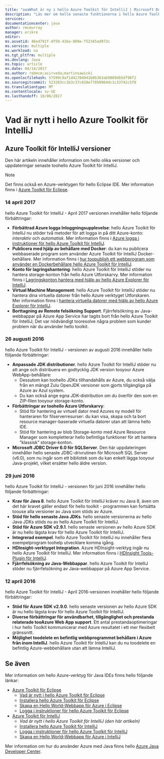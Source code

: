 ```yaml
---
title: "aaaWhat är ny i hello Azure Toolkit för IntelliJ | Microsoft Docs"
description: "Läs mer om hello senaste funktionerna i hello Azure Toolkit för IntelliJ."
services: 
documentationcenter: java
author: rmcmurray
manager: erikre
editor: 
ms.assetid: 46ed791f-df59-416a-809e-f52345ad973c
ms.service: multiple
ms.workload: na
ms.tgt_pltfrm: multiple
ms.devlang: Java
ms.topic: article
ms.date: 04/14/2017
ms.author: robmcm;asirveda;martinsawicki
ms.openlocfilehash: 57599c9af1d41784941b8b363ab9089db5df98f2
ms.sourcegitcommit: 523283cc1b3c37c428e77850964dc1c33742c5f0
ms.translationtype: MT
ms.contentlocale: sv-SE
ms.lasthandoff: 10/06/2017
---
```

# <a name="whats-new-in-hello-azure-toolkit-for-intellij"></a>Vad är nytt i hello Azure Toolkit för IntelliJ
## <a name="azure-toolkit-for-intellij-releases"></a>Azure Toolkit för IntelliJ versioner
Den här artikeln innehåller information om hello olika versioner och uppdateringar senaste toohello Azure Toolkit för IntelliJ.

> [!NOTE]
> Det finns också en Azure-verktygen för hello Eclipse IDE. Mer information finns i [Azure Toolkit för Eclipse].
> 
> 

### <a name="april-14-2017"></a>14 april 2017
hello Azure Toolkit för IntelliJ - April 2017 versionen innehåller hello följande förbättringar:

* **Förbättrad Azure logga Inloggningsupplevelse**: hello Azure Toolkit för IntelliJ nu stöder två metoder för att logga in på ditt Azure-konto: *interaktiv* och *automatisk*. Mer information finns i [Azure logga i instruktioner för hello Azure Toolkit för IntelliJ].
* **Publicera med hjälp av behållare med Docker**: du kan nu publicera webbaserade program som använder Azure Toolkit för IntelliJ Docker-behållare. Mer information finns i [hur toopublish ett webbprogram som använder en Dockerbehållare hello Azure Toolkit för IntelliJ].
* **Konto för lagringshantering**: hello Azure Toolkit för IntelliJ stöder nu hantera storage-konton från hello Azure Utforskarvy. Mer information finns i [Lagringskonton hantera med hjälp av hello Azure Explorer för IntelliJ].
* **Virtual Machine Management**: hello Azure Toolkit för IntelliJ stöder nu hantera dina virtuella datorer från hello Azure verktyget Utforskaren. Mer information finns i [hantera virtuella datorer med hjälp av hello Azure Explorer för IntelliJ].
* **Borttagning av Remote felsökning Support**. Fjärrfelsökning av Java-webbappar på Azure App Service har tagits bort från hello Azure Toolkit för IntelliJ; Det var nödvändigt tooresolve några problem som kunder problem när du använder hello toolkit.

### <a name="august-26-2016"></a>26 augusti 2016
hello Azure Toolkit för IntelliJ - versionen av augusti 2016 innehåller hello följande förbättringar:

* **Anpassade JDK distributioner**. hello Azure Toolkit för IntelliJ stöder nu att ange och distribuera en godtycklig JDK version tooyour Azure WebApp-behållare:
  * Dessutom kan toohello JDKs tillhandahålls av Azure, du också välja från en mängd Zulu OpenJDK versioner som gjorts tillgängliga på Azure av Azul system.
  * Du kan också ange egna JDK-distribution om du överför den som en ZIP-filen tooyour storage-konto.
* **Förbättringar av toohello Azure Utforskarvy**:
  * Stöd för hantering av virtuell dator med Azures ny modell för hanteraren för filserverresurser: du kan visa, skapa och ta bort resource manager-baserade virtuella datorer utan att lämna hello IDE.
  * Stöd för hantering av blob Storage-konto med Azure Resource Manager som kompletterar hello befintliga funktioner för att hantera ”klassisk” storage-konton.
* **Microsoft JDBC Driver 6.0 för SQLServer**. Den här uppdateringen innehåller hello senaste JDBC-drivrutinen för Microsoft SQL Server (v6.0), som nu ingår som ett bibliotek som du kan enkelt lägga tooyour Java-projekt, vilket ersätter hello äldre version.

### <a name="june-29-2016"></a>29 juni 2016
hello Azure Toolkit för IntelliJ - versionen för juni 2016 innehåller hello följande förbättringar:

* **Krav för Java 8**. hello Azure Toolkit för IntelliJ kräver nu Java 8, även om det här kravet gäller endast för hello toolkit - programmen kan fortsätta toouse alla versioner av Java som stöds av Azure.
* **Stöd för hello senaste Java JDKs**. hello senaste versionerna av hello Java JDKs stöds nu av hello Azure Toolkit för IntelliJ.
* **Stöd för Azure SDK v2.9.1**. hello senaste versionen av hello Azure SDK är nu hello lägsta krav för hello Azure Toolkit för IntelliJ.
* **Integrerad exempel**. hello Azure Toolkit för IntelliJ nu innehåller flera exempelprogram toohelp utvecklare komma igång.
* **HDInsight-verktyget Integration**. Azure HDInsight-verktyg ingår nu hello Azure Toolkit för IntelliJ. Mer information finns i [HDInsight Tools-Plugin för IntelliJ].
* **Fjärrfelsökning av Java-Webbappar**. hello Azure Toolkit för IntelliJ stöder nu fjärrfelsökning av Java-webbappar på Azure App Service.

### <a name="april-12-2016"></a>12 april 2016
hello Azure Toolkit för IntelliJ - April 2016-versionen innehåller hello följande förbättringar:

* **Stöd för Azure SDK v2.9.0**. hello senaste versionen av hello Azure SDK är nu hello lägsta krav för hello Azure Toolkit för IntelliJ.
* **Diverse förbättringar för användbarhet, tillgänglighet och prestanda relaterade tooAzure Web App support**. Ett antal prestandaoptimeringar i hur hello Toolkit kommunicerar med Azure resultatet i ett mer flexibelt gränssnitt.
* **Möjlighet toodelete en befintlig webbprogrammet behållare i Azure från inom IntelliJ**. hello Azure Toolkit för IntelliJ kan du nu toodelete en befintlig Azure-webbehållare utan att lämna IntelliJ.

## <a name="see-also"></a>Se även
Mer information om hello Azure-verktyg för Java IDEs finns hello följande länkar:

* [Azure Toolkit för Eclipse]
  * [Vad är nytt i hello Azure Toolkit för Eclipse]
  * [Installera hello Azure Toolkit för Eclipse]
  * [Skapa en Hello World-Webbapp för Azure i Eclipse]
  * [Logga i instruktioner för hello Azure Toolkit för Eclipse]
* [Azure Toolkit för IntelliJ]
  * *Vad är nytt i hello Azure Toolkit för IntelliJ (den här artikeln)*
  * [Installera hello Azure Toolkit för IntelliJ]
  * [Logga i instruktioner för hello Azure Toolkit för IntelliJ]
  * [Skapa en Hello World-Webbapp för Azure i IntelliJ]

Mer information om hur du använder Azure med Java finns hello [Azure Java Developer Center].

<!-- URL List -->

[Azure Toolkit för Eclipse]: ./azure-toolkit-for-eclipse.md
[Azure Toolkit för IntelliJ]: ./azure-toolkit-for-intellij.md
[Skapa en Hello World-Webbapp för Azure i Eclipse]: ./app-service-web/app-service-web-eclipse-create-hello-world-web-app.md
[Skapa en Hello World-Webbapp för Azure i IntelliJ]: ./app-service-web/app-service-web-intellij-create-hello-world-web-app.md
[Installera hello Azure Toolkit för Eclipse]: ./azure-toolkit-for-eclipse-installation.md
[Installera hello Azure Toolkit för IntelliJ]: ./azure-toolkit-for-intellij-installation.md
[Logga i instruktioner för hello Azure Toolkit för Eclipse]: ./azure-toolkit-for-eclipse-sign-in-instructions.md
[Logga i instruktioner för hello Azure Toolkit för IntelliJ]: ./azure-toolkit-for-intellij-sign-in-instructions.md
[Vad är nytt i hello Azure Toolkit för Eclipse]: ./azure-toolkit-for-eclipse-whats-new.md
[What's New in hello Azure Toolkit for IntelliJ]: ./azure-toolkit-for-intellij-whats-new.md

[Azure logga i instruktioner för hello Azure Toolkit för IntelliJ]: ./azure-toolkit-for-intellij-sign-in-instructions.md
[hur toopublish ett webbprogram som använder en Dockerbehållare hello Azure Toolkit för IntelliJ]: ./azure-toolkit-for-intellij-publish-as-docker-container.md
[Lagringskonton hantera med hjälp av hello Azure Explorer för IntelliJ]: ./azure-toolkit-for-intellij-managing-storage-accounts-using-azure-explorer.md
[hantera virtuella datorer med hjälp av hello Azure Explorer för IntelliJ]: ./azure-toolkit-for-intellij-managing-virtual-machines-using-azure-explorer.md

[Azure Java Developer Center]: http://go.microsoft.com/fwlink/?LinkID=699547

[HDInsight Tools-Plugin för IntelliJ]: ./hdinsight/hdinsight-apache-spark-intellij-tool-plugin.md
